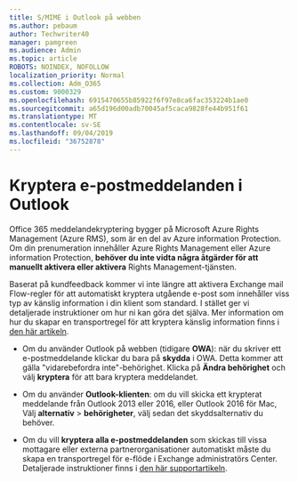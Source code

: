 ```yaml
---
title: S/MIME i Outlook på webben
ms.author: pebaum
author: Techwriter40
manager: pamgreen
ms.audience: Admin
ms.topic: article
ROBOTS: NOINDEX, NOFOLLOW
localization_priority: Normal
ms.collection: Adm_O365
ms.custom: 9000329
ms.openlocfilehash: 6915470655b85922f6f97e8ca6fac353224b1ae0
ms.sourcegitcommit: a65d196d00adb70045af5caca9828fe44b951f61
ms.translationtype: MT
ms.contentlocale: sv-SE
ms.lasthandoff: 09/04/2019
ms.locfileid: "36752878"
---
```

# <a name="encrypt-email-messages-in-outlook"></a>Kryptera e-postmeddelanden i Outlook

Office 365 meddelandekryptering bygger på Microsoft Azure Rights Management (Azure RMS), som är en del av Azure information Protection. Om din prenumeration innehåller Azure Rights Management eller Azure information Protection, **behöver du inte vidta några åtgärder för att manuellt aktivera eller aktivera** Rights Management-tjänsten.

Baserat på kundfeedback kommer vi inte längre att aktivera Exchange mail Flow-regler för att automatiskt kryptera utgående e-post som innehåller viss typ av känslig information i din klient som standard. I stället ger vi detaljerade instruktioner om hur ni kan göra det själva. Mer information om hur du skapar en transportregel för att kryptera känslig information finns i [den här artikeln](https://aka.ms/OmeEtr).

- Om du använder Outlook på webben (tidigare **OWA**): när du skriver ett e-postmeddelande klickar du bara på **skydda** i OWA. Detta kommer att gälla "vidarebefordra inte"-behörighet. Klicka på **Ändra behörighet** och välj **kryptera** för att bara kryptera meddelandet.

- Om du använder **Outlook-klienten**: om du vill skicka ett krypterat meddelande från Outlook 2013 eller 2016, eller Outlook 2016 för Mac, Välj **alternativ** > **behörigheter**, välj sedan det skyddsalternativ du behöver.

- Om du vill **kryptera alla e-postmeddelanden** som skickas till vissa mottagare eller externa partnerorganisationer automatiskt måste du skapa en transportregel för e-flöde i Exchange administratörs Center. Detaljerade instruktioner finns i [den här supportartikeln](https://docs.microsoft.com/office365/securitycompliance/define-mail-flow-rules-to-encrypt-email#create-a-mail-flow-rule-to-encrypt-email-messages-with-the-new-ome-capabilities).

